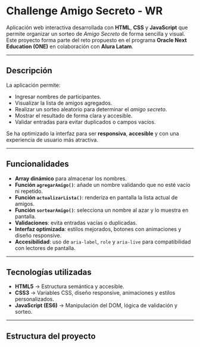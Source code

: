 # Challenge Amigo Secreto - WR

Aplicación web interactiva desarrollada con **HTML**, **CSS** y **JavaScript** que permite organizar un sorteo de *Amigo Secreto* de forma sencilla y visual.  
Este proyecto forma parte del reto propuesto en el programa **Oracle Next Education (ONE)** en colaboración con **Alura Latam**.

---

## Descripción

La aplicación permite:
- Ingresar nombres de participantes.
- Visualizar la lista de amigos agregados.
- Realizar un sorteo aleatorio para determinar el *amigo secreto*.
- Mostrar el resultado de forma clara y accesible.
- Validar entradas para evitar duplicados o campos vacíos.

Se ha optimizado la interfaz para ser **responsiva**, **accesible** y con una experiencia de usuario más atractiva.

---

## Funcionalidades

- **Array dinámico** para almacenar los nombres.
- **Función `agregarAmigo()`**: añade un nombre validando que no esté vacío ni repetido.
- **Función `actualizarLista()`**: renderiza en pantalla la lista actual de amigos.
- **Función `sortearAmigo()`**: selecciona un nombre al azar y lo muestra en pantalla.
- **Validaciones**: evita entradas vacías o duplicadas.
- **Interfaz optimizada**: estilos mejorados, botones con animaciones y diseño responsive.
- **Accesibilidad**: uso de `aria-label`, `role` y `aria-live` para compatibilidad con lectores de pantalla.

---

## Tecnologías utilizadas

- **HTML5** → Estructura semántica y accesible.
- **CSS3** → Variables CSS, diseño responsive, animaciones y estilos personalizados.
- **JavaScript (ES6)** → Manipulación del DOM, lógica de validación y sorteo.

---

## Estructura del proyecto

